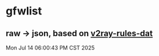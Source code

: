 # gfwlist
## raw -> json, based on [v2ray-rules-dat](https://github.com/Loyalsoldier/v2ray-rules-dat)
Mon Jul 14 06:00:43 PM CST 2025

